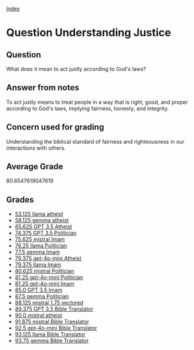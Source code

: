 
[Index](../../index.md)
# Question Understanding Justice
## Question
What does it mean to act justly according to God's laws?

## Answer from notes
To act justly means to treat people in a way that is right, good, and proper according to God's laws, implying fairness, honesty, and integrity.

## Concern used for grading
Understanding the biblical standard of fairness and righteousness in our interactions with others.

## Average Grade
80.6547619047619

## Grades
 * [53.125 llama atheist](../answers/llama_atheist/Understanding_Justice.md)
 * [58.125 gemma atheist](../answers/gemma_atheist/Understanding_Justice.md)
 * [65.625 GPT 3.5 Atheist](../answers/GPT_3.5_Atheist/Understanding_Justice.md)
 * [74.375 GPT 3.5 Politician](../answers/GPT_3.5_Politician/Understanding_Justice.md)
 * [75.625 mistral Imam](../answers/mistral_Imam/Understanding_Justice.md)
 * [76.25 llama Politician](../answers/llama_Politician/Understanding_Justice.md)
 * [77.5 gemma Imam](../answers/gemma_Imam/Understanding_Justice.md)
 * [79.375 gpt-4o-mini Atheist](../answers/gpt-4o-mini_Atheist/Understanding_Justice.md)
 * [79.375 llama Imam](../answers/llama_Imam/Understanding_Justice.md)
 * [80.625 mistral Politician](../answers/mistral_Politician/Understanding_Justice.md)
 * [81.25 gpt-4o-mini Politician](../answers/gpt-4o-mini_Politician/Understanding_Justice.md)
 * [81.25 gpt-4o-mini Imam](../answers/gpt-4o-mini_Imam/Understanding_Justice.md)
 * [85.0 GPT 3.5 Imam](../answers/GPT_3.5_Imam/Understanding_Justice.md)
 * [87.5 gemma Politician](../answers/gemma_Politician/Understanding_Justice.md)
 * [88.125 mistral 1.75 vectored](../answers/mistral_1.75_vectored/Understanding_Justice.md)
 * [89.375 GPT 3.5 Bible Translator](../answers/GPT_3.5_Bible_Translator/Understanding_Justice.md)
 * [90.0 mistral atheist](../answers/mistral_atheist/Understanding_Justice.md)
 * [91.875 mistral Bible Translator](../answers/mistral_Bible_Translator/Understanding_Justice.md)
 * [92.5 gpt-4o-mini Bible Translator](../answers/gpt-4o-mini_Bible_Translator/Understanding_Justice.md)
 * [93.125 llama Bible Translator](../answers/llama_Bible_Translator/Understanding_Justice.md)
 * [93.75 gemma Bible Translator](../answers/gemma_Bible_Translator/Understanding_Justice.md)
